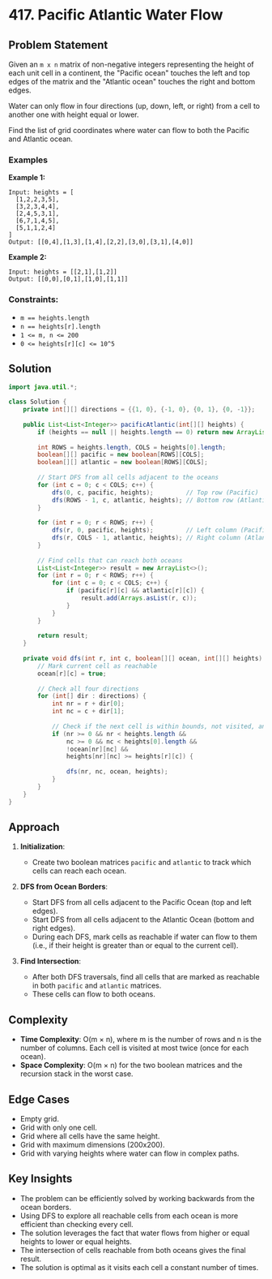 # 417. Pacific Atlantic Water Flow

## Problem Statement
Given an `m x n` matrix of non-negative integers representing the height of each unit cell in a continent, the "Pacific ocean" touches the left and top edges of the matrix and the "Atlantic ocean" touches the right and bottom edges.

Water can only flow in four directions (up, down, left, or right) from a cell to another one with height equal or lower.

Find the list of grid coordinates where water can flow to both the Pacific and Atlantic ocean.

### Examples

**Example 1:**
```
Input: heights = [
  [1,2,2,3,5],
  [3,2,3,4,4],
  [2,4,5,3,1],
  [6,7,1,4,5],
  [5,1,1,2,4]
]
Output: [[0,4],[1,3],[1,4],[2,2],[3,0],[3,1],[4,0]]
```

**Example 2:**
```
Input: heights = [[2,1],[1,2]]
Output: [[0,0],[0,1],[1,0],[1,1]]
```

### Constraints:
- `m == heights.length`
- `n == heights[r].length`
- `1 <= m, n <= 200`
- `0 <= heights[r][c] <= 10^5`

## Solution
```java
import java.util.*;

class Solution {
    private int[][] directions = {{1, 0}, {-1, 0}, {0, 1}, {0, -1}};
    
    public List<List<Integer>> pacificAtlantic(int[][] heights) {
        if (heights == null || heights.length == 0) return new ArrayList<>();
        
        int ROWS = heights.length, COLS = heights[0].length;
        boolean[][] pacific = new boolean[ROWS][COLS];
        boolean[][] atlantic = new boolean[ROWS][COLS];
        
        // Start DFS from all cells adjacent to the oceans
        for (int c = 0; c < COLS; c++) {
            dfs(0, c, pacific, heights);         // Top row (Pacific)
            dfs(ROWS - 1, c, atlantic, heights); // Bottom row (Atlantic)
        }
        
        for (int r = 0; r < ROWS; r++) {
            dfs(r, 0, pacific, heights);         // Left column (Pacific)
            dfs(r, COLS - 1, atlantic, heights); // Right column (Atlantic)
        }
        
        // Find cells that can reach both oceans
        List<List<Integer>> result = new ArrayList<>();
        for (int r = 0; r < ROWS; r++) {
            for (int c = 0; c < COLS; c++) {
                if (pacific[r][c] && atlantic[r][c]) {
                    result.add(Arrays.asList(r, c));
                }
            }
        }
        
        return result;
    }
    
    private void dfs(int r, int c, boolean[][] ocean, int[][] heights) {
        // Mark current cell as reachable
        ocean[r][c] = true;
        
        // Check all four directions
        for (int[] dir : directions) {
            int nr = r + dir[0];
            int nc = c + dir[1];
            
            // Check if the next cell is within bounds, not visited, and water can flow to it
            if (nr >= 0 && nr < heights.length &&
                nc >= 0 && nc < heights[0].length &&
                !ocean[nr][nc] && 
                heights[nr][nc] >= heights[r][c]) {
                
                dfs(nr, nc, ocean, heights);
            }
        }
    }
}
```

## Approach
1. **Initialization**: 
   - Create two boolean matrices `pacific` and `atlantic` to track which cells can reach each ocean.
   
2. **DFS from Ocean Borders**:
   - Start DFS from all cells adjacent to the Pacific Ocean (top and left edges).
   - Start DFS from all cells adjacent to the Atlantic Ocean (bottom and right edges).
   - During each DFS, mark cells as reachable if water can flow to them (i.e., if their height is greater than or equal to the current cell).

3. **Find Intersection**:
   - After both DFS traversals, find all cells that are marked as reachable in both `pacific` and `atlantic` matrices.
   - These cells can flow to both oceans.

## Complexity
- **Time Complexity**: O(m × n), where m is the number of rows and n is the number of columns. Each cell is visited at most twice (once for each ocean).
- **Space Complexity**: O(m × n) for the two boolean matrices and the recursion stack in the worst case.

## Edge Cases
- Empty grid.
- Grid with only one cell.
- Grid where all cells have the same height.
- Grid with maximum dimensions (200x200).
- Grid with varying heights where water can flow in complex paths.

## Key Insights
- The problem can be efficiently solved by working backwards from the ocean borders.
- Using DFS to explore all reachable cells from each ocean is more efficient than checking every cell.
- The solution leverages the fact that water flows from higher or equal heights to lower or equal heights.
- The intersection of cells reachable from both oceans gives the final result.
- The solution is optimal as it visits each cell a constant number of times.